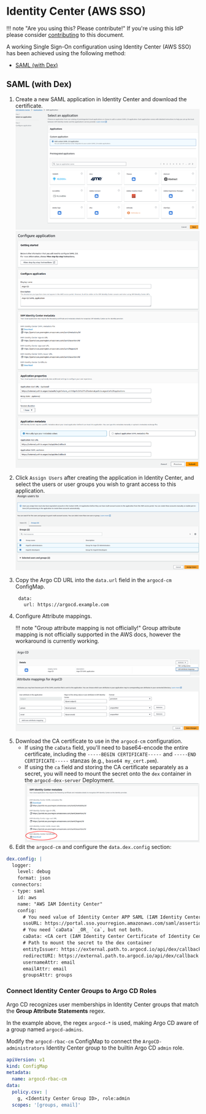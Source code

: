 # Identity Center (AWS SSO)

!!! note "Are you using this? Please contribute!"
    If you're using this IdP please consider [contributing](../../developer-guide/docs-site.md) to this document.

A working Single Sign-On configuration using Identity Center (AWS SSO) has been achieved using the following method:

* [SAML (with Dex)](#saml-with-dex)

## SAML (with Dex)

1. Create a new SAML application in Identity Center and download the certificate.
    ![Identity Center SAML App 1](../../assets/identity-center-1.png)
    ![Identity Center SAML App 2](../../assets/identity-center-2.png)
2. Click `Assign Users` after creating the application in Identity Center, and select the users or user groups you wish to grant access to this application.
    ![Identity Center SAML App 3](../../assets/identity-center-3.png)
3. Copy the Argo CD URL into the `data.url` field in the `argocd-cm` ConfigMap.

        data:
          url: https://argocd.example.com

4. Configure Attribute mappings.

    !!! note "Group attribute mapping is not officially!"
        Group attribute mapping is not officially supported in the AWS docs, however the workaround is currently working.

    ![Identity Center SAML App 4](../../assets/identity-center-4.png)
    ![Identity Center SAML App 5](../../assets/identity-center-5.png)

<!-- markdownlint-enable MD046 -->

5. Download the CA certificate to use in the `argocd-cm` configuration.
    * If using the `caData` field, you'll need to base64-encode the entire certificate, including the `-----BEGIN CERTIFICATE-----` and `-----END CERTIFICATE-----` stanzas (e.g., `base64 my_cert.pem`).
    * If using the `ca` field and storing the CA certificate separately as a secret, you will need to mount the secret onto the `dex` container in the `argocd-dex-server` Deployment.
    ![Identity Center SAML App 6](../../assets/identity-center-6.png)
6. Edit the `argocd-cm` and configure the `data.dex.config` section:

<!-- markdownlint-disable MD046 -->
```yaml
dex.config: |
  logger:
    level: debug
    format: json
  connectors:
  - type: saml
    id: aws
    name: "AWS IAM Identity Center"
    config:
      # You need value of Identity Center APP SAML (IAM Identity Center sign-in URL)
      ssoURL: https://portal.sso.yourregion.amazonaws.com/saml/assertion/id
      # You need `caData` _OR_ `ca`, but not both.
      caData: <CA cert (IAM Identity Center Certificate of Identity Center APP SAML) passed through base64 encoding>
      # Path to mount the secret to the dex container
      entityIssuer: https://external.path.to.argocd.io/api/dex/callback
      redirectURI: https://external.path.to.argocd.io/api/dex/callback
      usernameAttr: email
      emailAttr: email
      groupsAttr: groups
```
<!-- markdownlint-enable MD046 -->

### Connect Identity Center Groups to Argo CD Roles
Argo CD recognizes user memberships in Identity Center groups that match the **Group Attribute Statements** regex. 

 In the example above, the regex `argocd-*` is used, making Argo CD aware of a group named `argocd-admins`.

Modify the `argocd-rbac-cm` ConfigMap to connect the `ArgoCD-administrators` Identity Center group to the builtin Argo CD `admin` role.
<!-- markdownlint-disable MD046 -->
```yaml
apiVersion: v1
kind: ConfigMap
metadata:
  name: argocd-rbac-cm
data:
  policy.csv: |
    g, <Identity Center Group ID>, role:admin
  scopes: '[groups, email]'
```
<!-- markdownlint-enable MD046 -->
